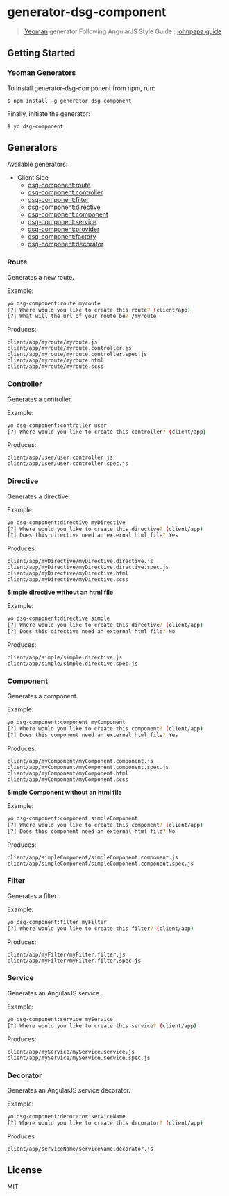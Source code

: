 # generator-dsg-component

> [Yeoman](http://yeoman.io) generator
> Following AngularJS Style Guide : [johnpapa guide](https://github.com/johnpapa/angularjs-styleguide)


## Getting Started

### Yeoman Generators

To install generator-dsg-component from npm, run:

```
$ npm install -g generator-dsg-component
```

Finally, initiate the generator:

```
$ yo dsg-component
```


## Generators

Available generators:

* Client Side
  - [dsg-component:route](#route)
  - [dsg-component:controller](#controller)
  - [dsg-component:filter](#filter)
  - [dsg-component:directive](#directive)
  - [dsg-component:component](#component)
  - [dsg-component:service](#service)
  - [dsg-component:provider](#service)
  - [dsg-component:factory](#service)
  - [dsg-component:decorator](#decorator)

### Route
Generates a new route.

Example:
```bash
yo dsg-component:route myroute
[?] Where would you like to create this route? (client/app)
[?] What will the url of your route be? /myroute
```

Produces:

    client/app/myroute/myroute.js
    client/app/myroute/myroute.controller.js
    client/app/myroute/myroute.controller.spec.js
    client/app/myroute/myroute.html
    client/app/myroute/myroute.scss


### Controller
Generates a controller.

Example:
```bash
yo dsg-component:controller user
[?] Where would you like to create this controller? (client/app)
```

Produces:

    client/app/user/user.controller.js
    client/app/user/user.controller.spec.js

### Directive
Generates a directive.

Example:
```bash
yo dsg-component:directive myDirective
[?] Where would you like to create this directive? (client/app)
[?] Does this directive need an external html file? Yes
```

Produces:

    client/app/myDirective/myDirective.directive.js
    client/app/myDirective/myDirective.directive.spec.js
    client/app/myDirective/myDirective.html
    client/app/myDirective/myDirective.scss

**Simple directive without an html file**

Example:
```bash
yo dsg-component:directive simple
[?] Where would you like to create this directive? (client/app)
[?] Does this directive need an external html file? No
```

Produces:

    client/app/simple/simple.directive.js
    client/app/simple/simple.directive.spec.js

### Component
Generates a component.

Example:
```bash
yo dsg-component:component myComponent
[?] Where would you like to create this component? (client/app)
[?] Does this component need an external html file? Yes
```

Produces:

    client/app/myComponent/myComponent.component.js
    client/app/myComponent/myComponent.component.spec.js
    client/app/myComponent/myComponent.html
    client/app/myComponent/myComponent.scss

**Simple Component without an html file**

Example:
```bash
yo dsg-component:component simpleComponent
[?] Where would you like to create this component? (client/app)
[?] Does this component need an external html file? No
```

Produces:

    client/app/simpleComponent/simpleComponent.component.js
    client/app/simpleComponent/simpleComponent.component.spec.js

### Filter
Generates a filter.

Example:
```bash
yo dsg-component:filter myFilter
[?] Where would you like to create this filter? (client/app)
```

Produces:

    client/app/myFilter/myFilter.filter.js
    client/app/myFilter/myFilter.filter.spec.js

### Service
Generates an AngularJS service.

Example:
```bash
yo dsg-component:service myService
[?] Where would you like to create this service? (client/app)
```

Produces:

    client/app/myService/myService.service.js
    client/app/myService/myService.service.spec.js

### Decorator
Generates an AngularJS service decorator.

Example:
```bash
yo dsg-component:decorator serviceName
[?] Where would you like to create this decorator? (client/app)
```

Produces

    client/app/serviceName/serviceName.decorator.js

## License

MIT
